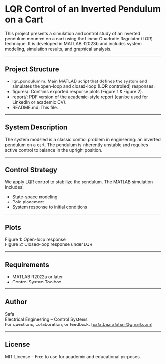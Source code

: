 # LQR Control of an Inverted Pendulum on a Cart

This project presents a simulation and control study of an inverted pendulum mounted on a cart using the Linear Quadratic Regulator (LQR) technique. It is developed in MATLAB R2023b and includes system modeling, simulation results, and graphical analysis.

---

## Project Structure

- lqr_pendulum.m: Main MATLAB script that defines the system and simulates the open-loop and closed-loop (LQR controlled) responses.
- figures/: Contains exported response plots (Figure 1 & Figure 2).
- report/: PDF version of the academic-style report (can be used for LinkedIn or academic CV).
- README.md: This file.

---

## System Description

The system modeled is a classic control problem in engineering: an inverted pendulum on a cart. The pendulum is inherently unstable and requires active control to balance in the upright position.

---

## Control Strategy

We apply LQR control to stabilize the pendulum. The MATLAB simulation includes:
- State-space modeling
- Pole placement
- System response to initial conditions

---

## Plots

Figure 1: Open-loop response  
Figure 2: Closed-loop response under LQR

---

## Requirements

- MATLAB R2022a or later  
- Control System Toolbox

---

## Author

Safa  
Electrical Engineering – Control Systems  
For questions, collaboration, or feedback: [safa.bazrafshan@gmail.com]

---

## License

MIT License – Free to use for academic and educational purposes.
